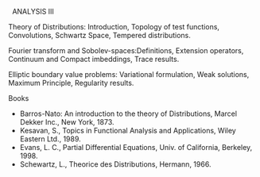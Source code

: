 ---
---
 
ANALYSIS III

Theory of Distributions: Introduction, Topology of test functions,
Convolutions, Schwartz Space, Tempered distributions.

Fourier transform and Sobolev-spaces:Definitions, Extension operators,
Continuum and Compact imbeddings, Trace results.

Elliptic boundary value problems: Variational formulation, Weak solutions,
Maximum Principle, Regularity results.
 

Books

* Barros-Nato: An introduction to the theory of Distributions, Marcel Dekker
  Inc., New York, 1873.
* Kesavan, S., Topics in Functional Analysis and Applications, Wiley Eastern
  Ltd., 1989.
* Evans, L. C., Partial Differential Equations, Univ. of California, Berkeley,
  1998.
* Schewartz, L., Theorice des Distributions, Hermann, 1966.
   

